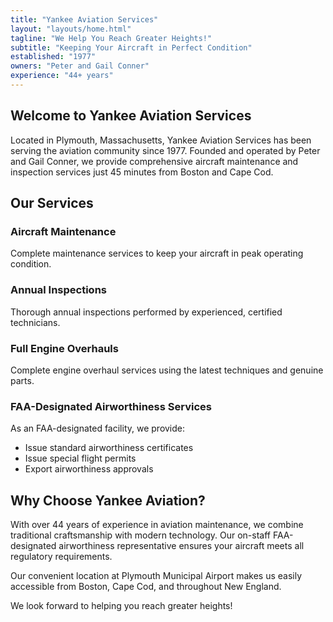 ```yaml
---
title: "Yankee Aviation Services"
layout: "layouts/home.html"
tagline: "We Help You Reach Greater Heights!"
subtitle: "Keeping Your Aircraft in Perfect Condition"
established: "1977"
owners: "Peter and Gail Conner"
experience: "44+ years"
---
```


## Welcome to Yankee Aviation Services

Located in Plymouth, Massachusetts, Yankee Aviation Services has been serving the aviation community since 1977. Founded and operated by Peter and Gail Conner, we provide comprehensive aircraft maintenance and inspection services just 45 minutes from Boston and Cape Cod.

## Our Services

### Aircraft Maintenance
Complete maintenance services to keep your aircraft in peak operating condition.

### Annual Inspections
Thorough annual inspections performed by experienced, certified technicians.

### Full Engine Overhauls
Complete engine overhaul services using the latest techniques and genuine parts.

### FAA-Designated Airworthiness Services
As an FAA-designated facility, we provide:
- Issue standard airworthiness certificates
- Issue special flight permits  
- Export airworthiness approvals

## Why Choose Yankee Aviation?

With over 44 years of experience in aviation maintenance, we combine traditional craftsmanship with modern technology. Our on-staff FAA-designated airworthiness representative ensures your aircraft meets all regulatory requirements.

Our convenient location at Plymouth Municipal Airport makes us easily accessible from Boston, Cape Cod, and throughout New England.

We look forward to helping you reach greater heights!
